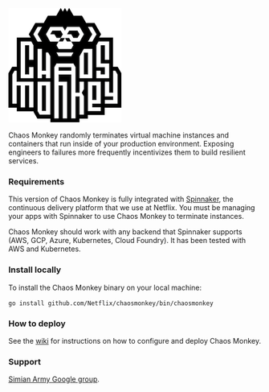 ![logo](logo.png "logo")

Chaos Monkey randomly terminates virtual machine instances and containers that
run inside of your production environment. Exposing engineers to
failures more frequently incentivizes them to build resilient services.

### Requirements

This version of Chaos Monkey is fully integrated with [Spinnaker], the
continuous delivery platform that we use at Netflix. You must be managing your
apps with Spinnaker to use Chaos Monkey to terminate instances.

Chaos Monkey should work with any backend that Spinnaker supports (AWS, GCP,
Azure, Kubernetes, Cloud Foundry). It has been tested with AWS and Kubernetes.

### Install locally

To install the Chaos Monkey binary on your local machine:

```
go install github.com/Netflix/chaosmonkey/bin/chaosmonkey
```

### How to deploy

See the [wiki](https://github.com/Netflix/chaosmonkey/wiki) for instructions on how to configure and deploy Chaos Monkey.

[Spinnaker]: http://www.spinnaker.io/

### Support

[Simian Army Google group](http://groups.google.com/group/simianarmy-users).
